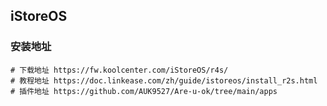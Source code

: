 ## iStoreOS
### 安装地址
```shell
# 下载地址 https://fw.koolcenter.com/iStoreOS/r4s/
# 教程地址 https://doc.linkease.com/zh/guide/istoreos/install_r2s.html
# 插件地址 https://github.com/AUK9527/Are-u-ok/tree/main/apps
```
